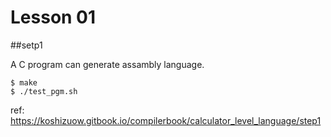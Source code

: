 # Lesson 01
##setp1

A C program can generate assambly language.
```
$ make
$ ./test_pgm.sh
```
ref:
https://koshizuow.gitbook.io/compilerbook/calculator_level_language/step1


